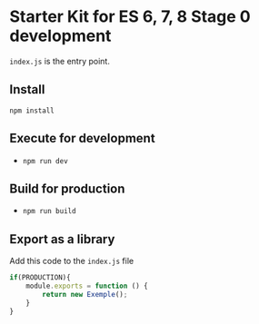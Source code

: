# Starter Kit for ES 6, 7, 8 Stage 0 development
`index.js` is the entry point.

## Install
`npm install`

## Execute for development
* `npm run dev`
## Build for production
* `npm run build`

## Export as a library

Add this code to the `index.js` file

```javascript 
if(PRODUCTION){
	module.exports = function () {
		return new Exemple();
	}
}
```
